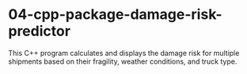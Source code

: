 # 04-cpp-package-damage-risk-predictor
This C++ program calculates and displays the damage risk for multiple shipments based on their fragility, weather conditions, and truck type.
